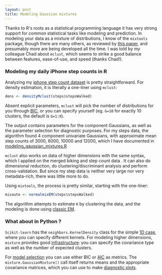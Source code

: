 ```yaml
---
layout: post
title: Modeling Gaussian mixtures
---
```


Thanks to R's roots as a statistical programming language it has very strong support for common statistical tasks like modeling and prediction. In modeling your data as a mixture of distributions, I know of the `mixtools` package, though there are many others, as reviewed by [this paper](https://www.ncbi.nlm.nih.gov/pmc/articles/PMC5096736/), and presumably more are being developed all the time. I was told by my colleague Chad about `mclust`, which seems to strike a good balance between features, ease-of-use, and speed (thanks Chad!).

### Modeling my daily iPhone step counts in R

Analyzing my [iphone step count dataset](https://github.com/ptvan/datasets/tree/master/iphone_health) is pretty straightforward. For density estimation, it is literally a one-liner using `mclust`:

```r
dens <- densityMclust(steps$stepsWalked)
```

Absent explicit parameters, `mclust` will pick the number of distributions for you through [BIC](https://en.wikipedia.org/wiki/Bayesian_information_criterion), or you can specify yourself (eg. `G=10` for exactly 10 clusters, the default is `G=1:9`).

The output contains parameters for the component Gaussians, as well as the parameter selection for diagnostic purposes. For my steps data, the algorithm found 4 component univariate Gaussians, with approximate mean step counts of 3000, 6000, 10000 and 12000, which I have documented in [modeling_gaussian_mixtures.R](https://github.com/ptvan/R-snippets/blob/master/modeling_gaussian_mixtures.R)

`mclust` also works on data of higher dimensions with the same syntax, which I applied on the merged biking and step count data . It can also do dimensional reduction, do clustering/discriminant analysis and perform cross-validation. But since my step data is neither very large nor very metadata-rich, there was little more to do.

Using `mixtools`, the process is pretty similar, starting with the one-liner:

```r
mixauto <- normalmixEM(steps$stepsWalked)
```

The algorithm attempts to estimate `K` by clustering the data, and the modeling is done using [classic EM](https://en.wikipedia.org/wiki/Expectation%E2%80%93maximization_algorithm).

### What about in Python ?

`Scikit-learn` has the `neighbors.KernelDensity` class for the simple [1D case](https://scikit-learn.org/stable/auto_examples/neighbors/plot_kde_1d.html#sphx-glr-auto-examples-neighbors-plot-kde-1d-py), where you can specify different kernels. For modeling higher dimensions, `mixture` provides good [infrastructure](https://scikit-learn.org/stable/modules/mixture.html): you can specify the covariance type as well as the number of expected clusters.

For [model selection](https://scikit-learn.org/stable/auto_examples/mixture/plot_gmm_selection.html) you can use either BIC or [AIC](https://en.wikipedia.org/wiki/Akaike_information_criterion) as metrics. The `mixture.GaussianMixture()` call itself returns means and the appropriate covariance matrices, which you can use to make [diagnostic plots](https://www.visiondummy.com/2014/04/geometric-interpretation-covariance-matrix/).
